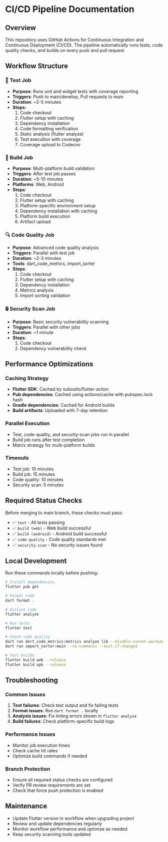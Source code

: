 # CI/CD Pipeline Documentation

## Overview
This repository uses GitHub Actions for Continuous Integration and Continuous Deployment (CI/CD). The pipeline automatically runs tests, code quality checks, and builds on every push and pull request.

## Workflow Structure

### 🧪 Test Job
- **Purpose**: Runs unit and widget tests with coverage reporting
- **Triggers**: Push to main/develop, Pull requests to main
- **Duration**: ~2-5 minutes
- **Steps**:
  1. Code checkout
  2. Flutter setup with caching
  3. Dependency installation
  4. Code formatting verification
  5. Static analysis (flutter analyze)
  6. Test execution with coverage
  7. Coverage upload to Codecov

### 🔨 Build Job
- **Purpose**: Multi-platform build validation
- **Triggers**: After test job passes
- **Duration**: ~5-10 minutes
- **Platforms**: Web, Android
- **Steps**:
  1. Code checkout
  2. Flutter setup with caching
  3. Platform-specific environment setup
  4. Dependency installation with caching
  5. Platform build execution
  6. Artifact upload

### 🔍 Code Quality Job
- **Purpose**: Advanced code quality analysis
- **Triggers**: Parallel with test job
- **Duration**: ~2-3 minutes
- **Tools**: dart_code_metrics, import_sorter
- **Steps**:
  1. Code checkout
  2. Flutter setup with caching
  3. Dependency installation
  4. Metrics analysis
  5. Import sorting validation

### 🔒 Security Scan Job
- **Purpose**: Basic security vulnerability scanning
- **Triggers**: Parallel with other jobs
- **Duration**: ~1 minute
- **Steps**:
  1. Code checkout
  2. Dependency vulnerability check

## Performance Optimizations

### Caching Strategy
- **Flutter SDK**: Cached by subosito/flutter-action
- **Pub dependencies**: Cached using actions/cache with pubspec.lock hash
- **Gradle dependencies**: Cached for Android builds
- **Build artifacts**: Uploaded with 7-day retention

### Parallel Execution
- Test, code-quality, and security-scan jobs run in parallel
- Build job runs after test completion
- Matrix strategy for multi-platform builds

### Timeouts
- Test job: 10 minutes
- Build job: 15 minutes  
- Code quality: 10 minutes
- Security scan: 5 minutes

## Required Status Checks
Before merging to main branch, these checks must pass:
- ✅ `test` - All tests passing
- ✅ `build (web)` - Web build successful
- ✅ `build (android)` - Android build successful
- ✅ `code-quality` - Code quality standards met
- ✅ `security-scan` - No security issues found

## Local Development
Run these commands locally before pushing:

```bash
# Install dependencies
flutter pub get

# Format code
dart format .

# Analyze code
flutter analyze

# Run tests
flutter test

# Check code quality
dart run dart_code_metrics:metrics analyze lib --disable-sunset-warning
dart run import_sorter:main --no-comments --exit-if-changed

# Test builds
flutter build web --release
flutter build apk --release
```

## Troubleshooting

### Common Issues
1. **Test failures**: Check test output and fix failing tests
2. **Format issues**: Run `dart format .` locally
3. **Analysis issues**: Fix linting errors shown in `flutter analyze`
4. **Build failures**: Check platform-specific build logs

### Performance Issues
- Monitor job execution times
- Check cache hit rates
- Optimize build commands if needed

### Branch Protection
- Ensure all required status checks are configured
- Verify PR review requirements are set
- Check that force push protection is enabled

## Maintenance
- Update Flutter version in workflow when upgrading project
- Review and update dependencies regularly
- Monitor workflow performance and optimize as needed
- Keep security scanning tools updated
